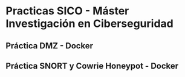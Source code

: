 # Practicas SICO - Máster Investigación en Ciberseguridad

## Práctica DMZ - Docker

## Práctica SNORT y Cowrie Honeypot - Docker
